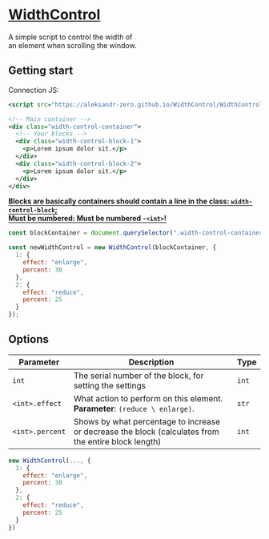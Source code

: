 # [WidthControl](https://aleksandr-zero.github.io/WidthControl/app/)

A simple script to control the width of<br>
an element when scrolling the window.

## Getting start

Connection JS:

```xml
<script src="https://aleksandr-zero.github.io/WidthControl/WidthControl/widthControl.js"></script>
```

```xml
<!-- Main container -->
<div class="width-control-container">
  <!-- Your blocks -->
  <div class="width-control-block-1">
    <p>Lorem ipsum dolor sit.</p>
  </div>
  <div class="width-control-block-2">
    <p>Lorem ipsum dolor sit.</p>
  </div>
</div>
```

**<span style="border-bottom: 1px solid #000000;">
Blocks are basically containers should contain a line in the class: `width-control-block`;<br>
Must be numbered: Must be numbered `-<int>`!
</span>**


```js
const blockContainer = document.querySelector(".width-control-container");

const newWidthControl = new WidthControl(blockContainer, {
  1: {
    effect: "enlarge",
    percent: 30
  },
  2: {
    effect: "reduce",
    percent: 25
  }
});
```

## Options

| Parameter  		  | Description                  | Type |
|-----------------|------------------------------|------|
| `int` | The serial number of the block, for setting the settings | `int` |
| `<int>.effect` | What action to perform on this element. **Parameter**: `(reduce \ enlarge)`. | `str` |
| `<int>.percent` | Shows by what percentage to increase or decrease the block (calculates from the entire block length) | `int` | 


```js
new WidthControl(..., {
  1: {
    effect: "enlarge",
    percent: 30
  },
  2: {
    effect: "reduce",
    percent: 25
  }
})
```
